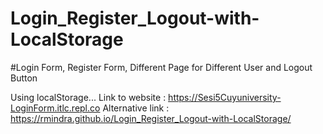 # Login_Register_Logout-with-LocalStorage
#Login Form, Register Form, Different Page for Different User and Logout Button

Using localStorage...
Link to website : https://Sesi5Cuyuniversity-LoginForm.itlc.repl.co
Alternative link : https://rmindra.github.io/Login_Register_Logout-with-LocalStorage/
